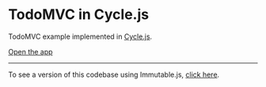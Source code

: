 TodoMVC in Cycle.js
===================

TodoMVC example implemented in [Cycle.js](http://cycle.js.org).

[Open the app]( https://cyclejs.github.io/todomvc-cycle/ )

- - -

To see a version of this codebase using Immutable.js, [click here](https://github.com/cyclejs/todomvc-cycle/pull/9/files).
